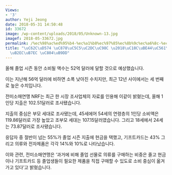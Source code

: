 ```yaml
---
Views:
- '3'
author: Yeji Jeong
date: 2018-05-31 14:50:48
id: 33672
image: /wp-content/uploads/2018/05/Unknown-13.jpg
imagef: 2018-05-33672.jpg
permalink: /%ec%98%ac%ed%95%b4-%ec%a1%b8%ec%97%85%ec%8b%9c%ec%a6%8c-%ec%86%8c%eb%b9%84%ec%95%a1-52%ec%96%b5%eb%8b%ac%eb%9f%ac-%ec%a0%84%eb%a7%9d/
title: "\uC62C\uD574 \uC878\uC5C5\uC2DC\uC98C \u2018\uC18C\uBE44\uC561\u2019 52\uC5B5\
  \uB2EC\uB7EC \uC804\uB9DD"
---
```


올해 졸업 시즌 동안 소비될 액수는 52억 달러에 달할 것으로 예상했습니다.

이는 지난해 56억 달러에 비하면 소폭 낮아진 수치지만, 최근 12년 사이에서는 세 번째로 높은 수치입니다.

전미소매연맹 NRF는 최근 한 시장 조사업체의 자료를 인용해 이같이 밝혔는데, 올해 1인당 지출은 102.51달러로 조사됐습니다.

지출의 중심은 부모 세대로 조사됐는데, 45세에어 54세의 연령층의 1인당 소비액은 119.86달러로 가장 높았고 조부모 세대는 107.15달러였습니다. 그리고 18세에서 24세는 73.87달러로 조사됐습니다.

응답자 중 절반이 넘는 55%가 졸업 시즌 지출에 현금을 택했고, 기프트카드는 43% 그리고 의류와 전자제품은 각각 14%와 10%로 나타났습니다.

이와 관련, 전미소매연맹은 ‘과거에 비해 졸업 선물로 의류를 구매하는 비중은 줄고 현금이나 기프트카드 등 졸업생들이 필요한 제품을 직접 구매할 수 있도로 소비 중심이 옮겨가고 있다’고 밝혔습니다.